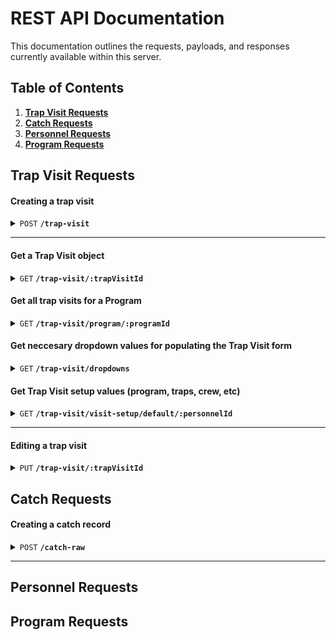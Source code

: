 # REST API Documentation

This documentation outlines the requests, payloads, and responses currently available within this server.

## Table of Contents

1.  **[Trap Visit Requests](#trap-visit-requests)**
2.  **[Catch Requests](#catch-requests)**
3.  **[Personnel Requests](#personnel-requests)**
4.  **[Program Requests](#program-requests)**
  
## Trap Visit Requests

#### Creating a trap visit

<details>
 <summary><code>POST</code> <code><b>/trap-visit</b></code></summary>

##### Body

> | name      |  type     | data type               | description                                                           |
> |-----------|-----------|-------------------------|-----------------------------------------------------------------------|
> | None      |  required | object (JSON)   | N/A  |
Example:
```
{
  "trapVisitUid": <unique string of length 11>,
  "crew": [<array of crew member personnel IDs], 
  "programId": <program id>,
  "visitTypeId": null, 
  "trapLocationId": <trap location id>, 
  "isPaperEntry": boolean,
  "trapVisitTimeStart": timestamp,
  "trapVisitTimeEnd": timestamp,
  "fishProcessed": <id from fish_processed table>,
  "whyFishNotProcessed": <id from why_fish_not_processed table> | NULL,
  "sampleGearId": <id from equipment table> | NULLm
  "coneDepth": <integer> | NULL,
  "trapInThalweg": <boolean> | NULL,
  "trapFunctioning": <id from trap_functionality table>,
  "whyTrapNotFunctioning": <id from why_trap_not_functioning table> | NULL,
  "trapStatusAtEnd": <id from trap_status_at_end table>,
  "totalRevolutions": <integer> | NULL
  "rpmAtStart": <integer> | NULL
  "rpmAtEnd": <integer> | NULL
  "trapVisitEnvironmental": [
    {
      "measureName": <string>,
      "measureValueNumeric": <integer>,
      "measureValueText": <string>,
      "measureUnit": <id from unit table>
    },
  ],
  "trapCoordinates": {
    "xCoord": <float> | NULL,
    "yCoord":<float> | NULL,
    "datum": <string> | NULL,
    "projection": <string> | NULL
  },
  "inHalfConeConfiguration": boolean,
  "debrisVolumeLiters": <integer> | NULL,
  "qcCompleted": <boolean> | NULL,
  "qcCompletedAt": <boolean> | NULL,
  "comments": <string> | NULL
}
```

##### Responses

> | http code     | content-type                      | response                                                            |
> |---------------|-----------------------------------|---------------------------------------------------------------------|
> | `200`     | `application/json; charset=utf-8` | JSON Object |
> | `400`     | `application/json; charset=utf-8` | {"code":"400","message": \<error message> } |

</details>

------------------------------------------------------------------------------------------

#### Get a Trap Visit object

<details>
 <summary><code>GET</code> <code><b>/trap-visit/:trapVisitId</b></code></summary>

##### Parameters

> None

##### Responses

> | http code | content-type               | response    |
> | --------- | -------------------------- | ----------- |
> | `200`     | `application/json; charset=utf-8` | JSON Object |
> | `400`     | `application/json; charset=utf-8` | {"code":"400","message": \<error message> } |

</details>

#### Get all trap visits for a Program

<details>
 <summary><code>GET</code> <code><b>/trap-visit/program/:programId</b></code></summary>

##### Parameters

> None

##### Responses

> | http code | content-type               | response    |
> | --------- | -------------------------- | ----------- |
> | `200`     | `application/json; charset=utf-8` | JSON Object |
> | `400`     | `application/json; charset=utf-8` | {"code":"400","message": \<error message> } |

</details>

#### Get neccesary dropdown values for populating the Trap Visit form
 
<details>
 <summary><code>GET</code> <code><b>/trap-visit/dropdowns</b></code></summary>

##### Parameters

> None

##### Responses

> | http code | content-type               | response    |
> | --------- | -------------------------- | ----------- |
> | `200`     | `application/json; charset=utf-8` | JSON Object |
> | `400`     | `application/json; charset=utf-8` | {"code":"400","message": \<error message> } |

</details>

#### Get Trap Visit setup values (program, traps, crew, etc)
 
<details>
 <summary><code>GET</code> <code><b>/trap-visit/visit-setup/default/:personnelId</b></code></summary>

##### Parameters

> None

##### Responses

> | http code | content-type               | response    |
> | --------- | -------------------------- | ----------- |
> | `200`     | `application/json; charset=utf-8` | JSON Object |
> | `400`     | `application/json; charset=utf-8` | {"code":"400","message": \<error message> } |

</details>

------------------------------------------------------------------------------------------

#### Editing a trap visit

<details>
 <summary><code>PUT</code> <code><b>/trap-visit/:trapVisitId</b></code></summary>

##### Body

> | name      |  type     | data type               | description                                                           |
> |-----------|-----------|-------------------------|-----------------------------------------------------------------------|
> | None      |  required | object (JSON)   | N/A  |
Example:
```
{
  "trapVisitUid": <unique string of length 11>,
  "crew": [<array of crew member personnel IDs], 
  "programId": <program id>,
  "visitTypeId": null, 
  "trapLocationId": <trap location id>, 
  "isPaperEntry": boolean,
  "trapVisitTimeStart": timestamp,
  "trapVisitTimeEnd": timestamp,
  "fishProcessed": <id from fish_processed table>,
  "whyFishNotProcessed": <id from why_fish_not_processed table> | NULL,
  "sampleGearId": <id from equipment table> | NULLm
  "coneDepth": <integer> | NULL,
  "trapInThalweg": <boolean> | NULL,
  "trapFunctioning": <id from trap_functionality table>,
  "whyTrapNotFunctioning": <id from why_trap_not_functioning table> | NULL,
  "trapStatusAtEnd": <id from trap_status_at_end table>,
  "totalRevolutions": <integer> | NULL
  "rpmAtStart": <integer> | NULL
  "rpmAtEnd": <integer> | NULL
  "trapVisitEnvironmental": [
    {
      "measureName": <string>,
      "measureValueNumeric": <integer>,
      "measureValueText": <string>,
      "measureUnit": <id from unit table>
    },
  ],
  "trapCoordinates": {
    "xCoord": <float> | NULL,
    "yCoord":<float> | NULL,
    "datum": <string> | NULL,
    "projection": <string> | NULL
  },
  "inHalfConeConfiguration": boolean,
  "debrisVolumeLiters": <integer> | NULL,
  "qcCompleted": <boolean> | NULL,
  "qcCompletedAt": <boolean> | NULL,
  "comments": <string> | NULL
}
```

##### Responses

> | http code     | content-type                      | response                                                            |
> |---------------|-----------------------------------|---------------------------------------------------------------------|
> | `200`     | `application/json; charset=utf-8` | JSON Object |
> | `400`     | `application/json; charset=utf-8` | {"code":"400","message": \<error message> } |

</details>

## Catch Requests

#### Creating a catch record

<details>
 <summary><code>POST</code> <code><b>/catch-raw</b></code></summary>

##### Body

> | name      |  type     | data type               | description                                                           |
> |-----------|-----------|-------------------------|-----------------------------------------------------------------------|
> | None      |  required | object (JSON)   | N/A  |
Example:
```
{
  "trapVisitId": <id created by database from associated trap visit>,
  "programId": <id from program table>,
  "taxonCode": <species id from taxon table>,
  "captureRunClass": <id from run table> | NULL,
  "captureRunClassMethod": <id from run_code_method table> | NULL,
  "adiposeClipped": <boolean> | NULL,
  "dead": <boolean> | NULL,
  "lifeStage": <id from life_stage table> | NULL
  "forkLength": <integer>,
  "weight": <integer> | NULL,
  "numFishCaught": <integer>,
  "plusCount": <boolean> | NULL,
  "plusCountMethodology": <id from plus_count_methodology table> | NULL,
  "isRandom": <boolean> | NULL,
  "releaseId": <id created by database from associated release record>,
  "comments": <string> | NULL,
  "createdBy": <personnel ID> | NULL,
  "qcCompleted": <boolean> | NULL,
  "qcCompletedBy": <personnel ID> | NULL,
  "qcTime": <timestamp> | NULL,
  "qcComments": <string> | NULL,
  "existingMarks": [
    {
      "releaseId": <id created by database from associated release record> | NULL,
      "markType": <id from mark_type table> ,
      "markColor": <id from mark_color table>,
      "markPosition": <id from body_part table> | NULL,
      "crewMember": <crew member personnelId>
    }
  ],
  "geneticSamplingData": [
    {
      "sampleId": <string>,
      "mucusSwab": <boolean>,
      "finClip": <boolean>,
      "commments": <string> | NULL,
      "crewMember": <crew member personnelId>
    }
  ],
  "appliedMarks": [
    { 
      "markType": <id from mark_type table> ,
      "markColor": <id from mark_color table>,
      "markPosition": <id from body_part table> | NULL,
    }
  ]
}
```

##### Responses

> | http code     | content-type                      | response                                                            |
> |---------------|-----------------------------------|---------------------------------------------------------------------|
> | `200`     | `application/json; charset=utf-8` | JSON Object |
> | `400`     | `application/json; charset=utf-8` | {"code":"400","message": \<error message> } |

</details>

------------------------------------------------------------------------------------------

## Personnel Requests

## Program Requests
